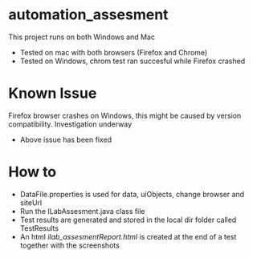 # automation_assesment

This project runs on both Windows and Mac
  - Tested on mac with both browsers (Firefox and Chrome)
  - Tested on Windows, chrom test ran succesful while Firefox crashed

# Known Issue
Firefox browser crashes on Windows, this might be caused by version compatibility. Investigation underway
  - Above issue has been fixed

# How to
  - DataFile.properties is used for data, uiObjects, change browser and siteUrl
  - Run the ILabAssesment.java class file 
  - Test results are generated and stored in the local dir folder called TestResults
  - An html *ilab_assesmentReport.html* is created at the end of a test together with the screenshots
  
